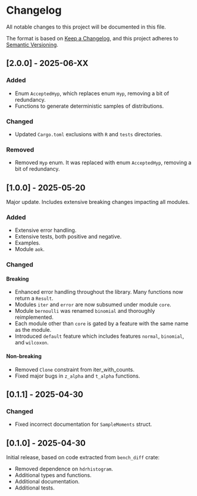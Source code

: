 # Changelog

All notable changes to this project will be documented in this file.

The format is based on [Keep a Changelog](https://keepachangelog.com/en/1.1.0/),
and this project adheres to [Semantic Versioning](https://semver.org/spec/v2.0.0.html).

## [2.0.0] - 2025-06-XX

### Added

- Enum `AcceptedHyp`, which replaces enum `Hyp`, removing a bit of redundancy.
- Functions to generate deterministic samples of distributions.

### Changed

- Updated `Cargo.toml` exclusions with `R` and `tests` directories.

### Removed

- Removed `Hyp` enum. It was replaced with enum `AcceptedHyp`, removing a bit of redundancy.

## [1.0.0] - 2025-05-20

Major update. Includes extensive breaking changes impacting all modules.

### Added

- Extensive error handling.
- Extensive tests, both positive and negative.
- Examples.
- Module `aok`.

### Changed

#### Breaking

- Enhanced error handling throughout the library. Many functions now return a `Result`.
- Modules `iter` and `error` are now subsumed under module `core`.
- Module `bernoulli` was renamed `binomial` and thoroughly reimplemented.
- Each module other than `core` is gated by a feature with the same name as the module.
- Introduced `default` feature which includes features `normal`, `binomial`, and `wilcoxon`.

#### Non-breaking

- Removed `Clone` constraint from iter_with_counts.
- Fixed major bugs in `z_alpha` and `t_alpha` functions.

## [0.1.1] - 2025-04-30

### Changed

- Fixed incorrect documentation for `SampleMoments` struct.

## [0.1.0] - 2025-04-30

Initial release, based on code extracted from `bench_diff` crate:
- Removed dependence on `hdrhistogram`.
- Additional types and functions.
- Additional documentation.
- Additional tests.
